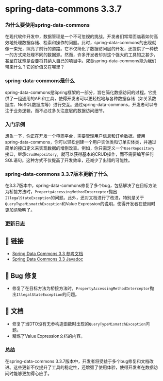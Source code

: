 # spring-data-commons 3.3.7
### 为什么要使用spring-data-commons

在现代软件开发中，数据管理是一个不可忽视的挑战。开发者们常常面临着如何高效地处理数据存储、检索和操作的问题。此时，spring-data-commons的出现就像一束光，照亮了前行的道路。它不仅简化了数据访问层的开发，还提供了一种统一的方式来处理不同的数据源。然而，许多开发者却对这个强大的工具知之甚少，甚至在犹豫是否要将其纳入自己的项目中。究竟spring-data-commons能为我们带来什么？它的价值又在哪里？

### spring-data-commons是什么

spring-data-commons是Spring框架的一部分，旨在简化数据访问的过程。它提供了一组通用的API和工具，使得开发者可以更轻松地与各种数据存储（如关系数据库、NoSQL数据库等）进行交互。通过spring-data-commons，开发者可以专注于业务逻辑，而不必过多关注底层的数据访问细节。

### 入门示例

想象一下，你正在开发一个电商平台，需要管理用户信息和订单数据。使用spring-data-commons，你可以轻松创建一个用户实体类和订单实体类，并通过简单的接口定义来实现数据的增删改查。例如，你只需定义一个`UserRepository`接口，继承`CrudRepository`，就可以获得基本的CRUD操作，而不需要编写任何SQL语句。这种方式不仅提高了开发效率，还减少了出错的可能性。

### spring-data-commons 3.3.7版本更新了什么

在3.3.7版本中，spring-data-commons修复了多个bug，包括解决了在目标方法为桥接方法时，`PropertyAccessingMethodInterceptor`抛出`IllegalStateException`的问题。此外，还对文档进行了改进，特别是关于`QueryTypeMismatchException`和Value Expression的说明，使得开发者在使用时更加清晰明了。

### 更新日志

## 📗 链接
- [Spring Data Commons 3.3 参考文档](https://docs.spring.io/spring-data/commons/reference/3.3/)
- [Spring Data Commons 3.3 Javadoc](https://docs.spring.io/spring-data/commons/docs/3.3.7/api/)

## 🐞 Bug 修复
- 修复了在目标方法为桥接方法时，`PropertyAccessingMethodInterceptor`抛出`IllegalStateException`的问题。

## 📔 文档
- 修复了当DTO没有无参构造函数时出现的`QueryTypeMismatchException`问题。
- 精炼了Value Expression文档的内容。

### 总结

在spring-data-commons 3.3.7版本中，开发者将受益于多个bug修复和文档改进。这些更新不仅提升了工具的稳定性，还增强了使用体验，使得开发者在数据访问时能够更加得心应手。